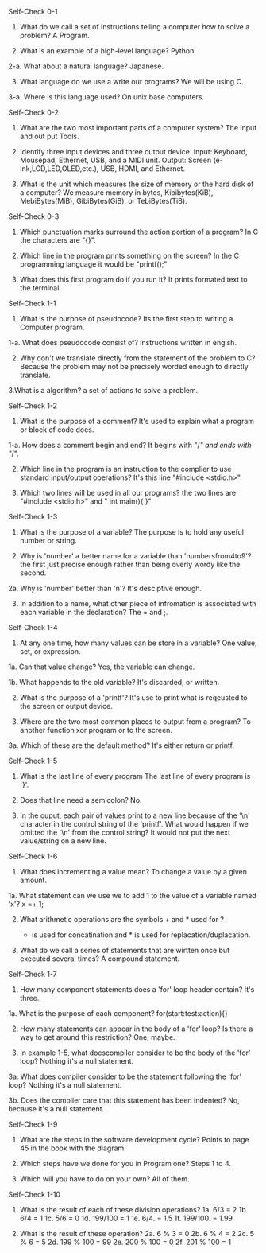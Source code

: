 Self-Check 0-1
1. What do we call a set of instructions telling a computer how to solve a problem?
	A Program.

2. What is an example of a high-level language?
	Python.

2-a. What about a natural language?
	Japanese.

3. What language do we use a write our programs?
	We will be using C.

3-a. Where is this language used? 
	On unix base computers.


Self-Check 0-2
1. What are the two most important parts of a computer system?
	The input and out put Tools.

2. Identify three input devices and three output device.
	Input: Keyboard, Mousepad, Ethernet, USB, and a MIDI unit.
	Output: Screen (e-ink,LCD,LED,OLED,etc.), USB, HDMI, and Ethernet.

3. What is the unit which measures the size of memory or the hard disk of a computer?
	We measure memory in bytes, Kibibytes(KiB), MebiBytes(MiB), GibiBytes(GiB), or TebiBytes(TiB).

Self-Check 0-3
1. Which punctuation marks surround the action portion of a program?
	In C the characters are "{}".

2. Which line in the program prints something on the screen?
	In the C programming language it would be "printf();"

3. What does this first program do if you run it?
	It prints formated text to the terminal.


Self-Check 1-1
1. What is the purpose of pseudocode?
	Its the first step to writing a Computer program.

1-a. What does pseudocode consist of?
	instructions written in engish.

2. Why don't we translate directly from the statement of the problem to C?
	Because the problem may not be precisely worded enough to directly translate. 	

3.What is a algorithm?
	a set of actions to solve a problem.

Self-Check 1-2
1. What is the purpose of a comment?
	It's used to explain what a program or block of code does.

1-a. How does a comment begin and end?
	It begins with "/*" and ends with "*/".

2. Which line in the program is an instruction to the complier to use standard input/output operations?
	It's this line "#include <stdio.h>".

3. Which two lines will be used in all our programs?
	the two lines are "#include <stdio.h>" and " int main(){ }"


Self-Check 1-3
1. What is the purpose of a variable?
	The purpose is to hold any useful number or string.

2. Why is 'number' a better name for a variable than 'numbersfrom4to9'?
	the first just precise enough rather than being overly wordy like the second.

2a. Why is 'number' better than 'n'?
	It's desciptive enough.

3. In addition to a name, what other piece of infromation is associated with each variable in the declaration?
	 The = and ;.

Self-Check 1-4
1. At any one time, how many values can be store in a variable?
	One value, set, or expression.

1a. Can that value change?
	Yes, the variable can change.

1b.  What happends to the old variable?
	It's discarded, or written.

2. What is the purpose of a 'printf'?
	It's use to print what is reqeusted to the screen or output device.

3. Where are the two most common places to output from a program?
	To another function xor program or to the screen.

3a. Which of these are the default method?
	It's either return or printf.


Self-Check 1-5
1. What is the last line of every program
	The last line of every program is '}'.

2. Does that line need a semicolon?
	No.

3. In the ouput, each pair of values print to a new line because of the '\n' character in the control string of the 'printf'.
 What would happen if we omitted the '\n' from the control string?
	It would not put the next value/string on a new line.


Self-Check 1-6
1. What does incrementing a value mean?
	To change a value by a given amount.

1a. What statement can we use we to add 1 to the value of a variable named 'x'?
	x =+ 1;

2. What arithmetic operations are the symbols + and * used for ?
	+ is used for concatination and * is used for replacation/duplacation. 

3. What do we call a series of statements that are wirtten once but executed several times?
	A compound statement.


Self-Check 1-7
1. How many component statements does a 'for' loop header contain?
	It's three.

1a. What is the purpose of each component?
	for(start:test:action){}

2. How many statements can appear in the body of a 'for' loop? Is there a way to get around this restriction?
	One, maybe.

3. In example 1-5, what doescompiler consider to be the body of the 'for' loop? 
	Nothing it's a null statement.

3a. What does compiler consider to be the statement following the 'for' loop?
	Nothing it's a null statement.

3b. Does the complier care that this statement has been indented?
	No, because it's a null statement.


Self-Check 1-9
1. What are the steps in the software development cycle?
	Points to page 45 in the book with the diagram.

2. Which steps have we done for you in Program one? 
	Steps 1 to 4.

3. Which will you have to do on your own?
	All of them.


Self-Check 1-10
1. What is the result of each of these division operations?
	1a. 6/3 = 2
	1b. 6/4 = 1
	1c. 5/6 = 0
	1d. 199/100 = 1
	1e. 6/4. = 1.5
	1f. 199/100. = 1.99

2. What is the result of these operation?
	2a. 6 % 3 = 0
	2b. 6 % 4 = 2
	2c. 5 % 6 = 5
	2d. 199 % 100 = 99 
	2e. 200 % 100 = 0
	2f. 201 % 100 = 1



